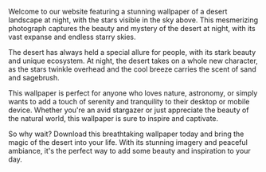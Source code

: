 <!--
Write me content for website with wallpaper "A photograph of a desert landscape at night, with the stars visible in the sky above."
-->

<!--font:Poppins-->

Welcome to our website featuring a stunning wallpaper of a desert landscape at night, with the stars visible in the sky above. This mesmerizing photograph captures the beauty and mystery of the desert at night, with its vast expanse and endless starry skies.

The desert has always held a special allure for people, with its stark beauty and unique ecosystem. At night, the desert takes on a whole new character, as the stars twinkle overhead and the cool breeze carries the scent of sand and sagebrush.

This wallpaper is perfect for anyone who loves nature, astronomy, or simply wants to add a touch of serenity and tranquility to their desktop or mobile device. Whether you're an avid stargazer or just appreciate the beauty of the natural world, this wallpaper is sure to inspire and captivate.

So why wait? Download this breathtaking wallpaper today and bring the magic of the desert into your life. With its stunning imagery and peaceful ambiance, it's the perfect way to add some beauty and inspiration to your day.
